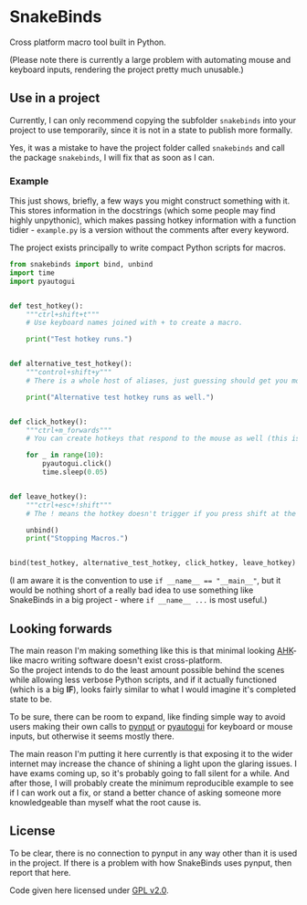 # SnakeBinds
Cross platform macro tool built in Python.

(Please note there is currently a large problem with automating mouse and keyboard inputs, rendering the project pretty much unusable.)

## Use in a project

Currently, I can only recommend copying the subfolder `snakebinds` into your project to use temporarily, since it is not in a state to publish more formally.

Yes, it was a mistake to have the project folder called `snakebinds` and call the package `snakebinds`, I will fix that as soon as I can.


### Example

This just shows, briefly, a few ways you might construct something with it. This stores information in the docstrings (which some people may find highly unpythonic), which makes passing hotkey information with a function tidier - `example.py` is a version without the comments after every keyword.

The project exists principally to write compact Python scripts for macros.

```python
from snakebinds import bind, unbind
import time
import pyautogui


def test_hotkey():
    """ctrl+shift+t"""
    # Use keyboard names joined with + to create a macro.

    print("Test hotkey runs.")


def alternative_test_hotkey():
    """control+shift+y"""
    # There is a whole host of aliases, just guessing should get you most of the way there.

    print("Alternative test hotkey runs as well.")


def click_hotkey():
    """ctrl+m_forwards"""
    # You can create hotkeys that respond to the mouse as well (this is button 5).

    for _ in range(10):
        pyautogui.click()
        time.sleep(0.05)


def leave_hotkey():
    """ctrl+esc+!shift"""
    # The ! means the hotkey doesn't trigger if you press shift at the same time.

    unbind()
    print("Stopping Macros.")


bind(test_hotkey, alternative_test_hotkey, click_hotkey, leave_hotkey)


```

(I am aware it is the convention to use `if __name__ == "__main__"`, but it would be nothing short of a really bad idea to use something like SnakeBinds in a big project - where `if __name__ ...` is most useful.)


## Looking forwards
The main reason I'm making something like this is that minimal looking [AHK](https://www.autohotkey.com)-like macro writing software doesn't exist cross-platform. \
So the project intends to do the least amount possible behind the scenes while allowing less verbose Python scripts, and if it actually functioned (which is a big **IF**), looks fairly similar to what I would imagine it's completed state to be.

To be sure, there can be room to expand, like finding simple way to avoid users making their own calls to [pynput](https://pypi.org/project/pynput/) or [pyautogui](https://pypi.org/project/PyAutoGUI/) for keyboard or mouse inputs, but otherwise it seems mostly there.

The main reason I'm putting it here currently is that exposing it to the wider internet may increase the chance of shining a light upon the glaring issues. I have exams coming up, so it's probably going to fall silent for a while. And after those, I will probably create the minimum reproducible example to see if I can work out a fix, or stand a better chance of asking someone more knowledgeable than myself what the root cause is.  

## License
To be clear, there is no connection to pynput in any way other than it is used in the project. If there is a problem with how SnakeBinds uses pynput, then report that here.

Code given here licensed under [GPL v2.0](https://www.gnu.org/licenses/old-licenses/gpl-2.0.en.html).